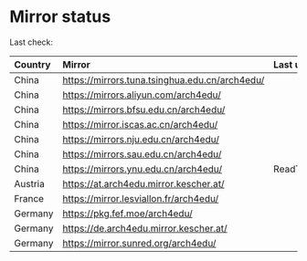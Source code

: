 <script src="./time.js"></script>
# Mirror status
Last check: <script type="text/javascript">localize(1692540811.7322736);</script>

|Country|Mirror|Last update|
|:------|:-----|:----------|
|China|https://mirrors.tuna.tsinghua.edu.cn/arch4edu/|<script type="text/javascript">localize(1692512870);</script>|
|China|https://mirrors.aliyun.com/arch4edu/|<script type="text/javascript">localize(1692426448);</script>|
|China|https://mirrors.bfsu.edu.cn/arch4edu/|<script type="text/javascript">localize(1692512870);</script>|
|China|https://mirror.iscas.ac.cn/arch4edu/|<script type="text/javascript">localize(1692512870);</script>|
|China|https://mirrors.nju.edu.cn/arch4edu/|<script type="text/javascript">localize(1692469690);</script>|
|China|https://mirrors.sau.edu.cn/arch4edu/|<script type="text/javascript">localize(1692512870);</script>|
|China|https://mirrors.ynu.edu.cn/arch4edu/|ReadTimeout|
|Austria|https://at.arch4edu.mirror.kescher.at/|<script type="text/javascript">localize(1692512870);</script>|
|France|https://mirror.lesviallon.fr/arch4edu/|<script type="text/javascript">localize(1692512870);</script>|
|Germany|https://pkg.fef.moe/arch4edu/|<script type="text/javascript">localize(1692512870);</script>|
|Germany|https://de.arch4edu.mirror.kescher.at/|<script type="text/javascript">localize(1692512870);</script>|
|Germany|https://mirror.sunred.org/arch4edu/|<script type="text/javascript">localize(1692512870);</script>|

<script src="./tablefilter/tablefilter.js"></script>
<script src="./table.js"></script>